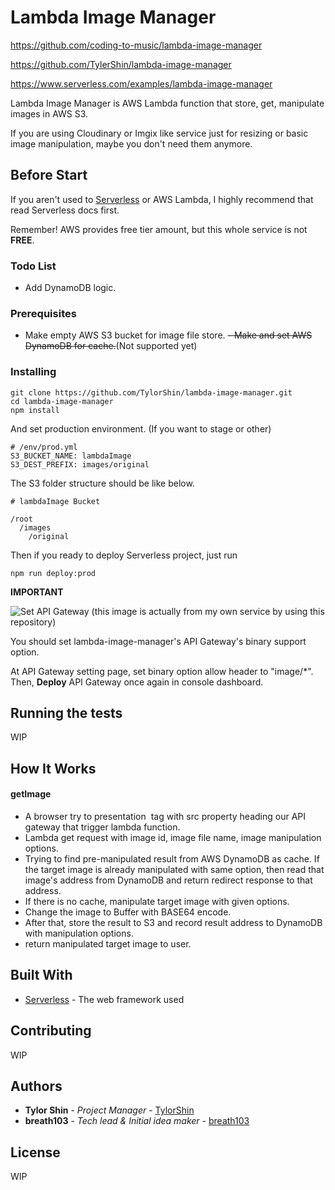 # Lambda Image Manager

https://github.com/coding-to-music/lambda-image-manager

https://github.com/TylerShin/lambda-image-manager

https://www.serverless.com/examples/lambda-image-manager

Lambda Image Manager is AWS Lambda function that store, get, manipulate images in AWS S3.

If you are using Cloudinary or Imgix like service just for resizing or basic image manipulation, maybe you don't need them anymore.

## Before Start

If you aren't used to [Serverless](https://serverless.com/) or AWS Lambda, I highly recommend that read Serverless docs first.

Remember! AWS provides free tier amount, but this whole service is not **FREE**.

### Todo List

- Add DynamoDB logic.

### Prerequisites

- Make empty AWS S3 bucket for image file store.
  ~~- Make and set AWS DynamoDB for cache.~~(Not supported yet)

### Installing

```
git clone https://github.com/TylorShin/lambda-image-manager.git
cd lambda-image-manager
npm install
```

And set production environment.
(If you want to stage or other)

```
# /env/prod.yml
S3_BUCKET_NAME: lambdaImage
S3_DEST_PREFIX: images/original
```

The S3 folder structure should be like below.

```
# lambdaImage Bucket

/root
  /images
    /original
```

Then if you ready to deploy Serverless project,
just run

```
npm run deploy:prod
```

**IMPORTANT**

![Set API Gateway](https://m7ix47c297.execute-api.us-east-1.amazonaws.com/prod/getImage?id=2017-06-11T03:22:10.250Z&filename=a11ebe37-312f-4178-b43a-517fe801340e)
(this image is actually from my own service by using this repository)

You should set lambda-image-manager's API Gateway's binary support option.

At API Gateway setting page, set binary option allow header to "image/\*".
Then, **Deploy** API Gateway once again in console dashboard.

## Running the tests

WIP

## How It Works

#### getImage

- A browser try to presentation <img /> tag with src property heading our API gateway that trigger lambda function.
- Lambda get request with image id, image file name, image manipulation options.
- Trying to find pre-manipulated result from AWS DynamoDB as cache. If the target image is already manipulated with same option, then read that image's address from DynamoDB and return redirect response to that address.
- If there is no cache, manipulate target image with given options.
- Change the image to Buffer with BASE64 encode.
- After that, store the result to S3 and record result address to DynamoDB with manipulation options.
- return manipulated target image to user.

## Built With

- [Serverless](https://serverless.com/) - The web framework used

## Contributing

WIP

## Authors

- **Tylor Shin** - _Project Manager_ - [TylorShin](https://github.com/TylorShin)
- **breath103** - _Tech lead & Initial idea maker_ - [breath103](https://github.com/breath103)

## License

WIP
